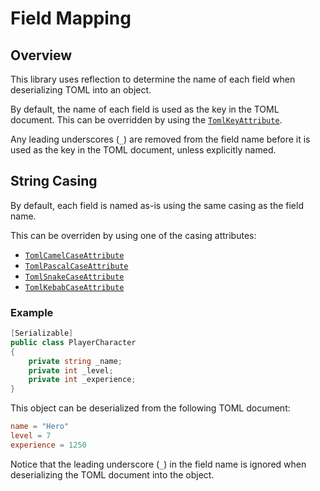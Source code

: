 # Field Mapping

## Overview

This library uses reflection to determine the name of each field when deserializing TOML into an object.

By default, the name of each field is used as the key in the TOML document.
This can be overridden by using the [`TomlKeyAttribute`](../attributes/toml-key-attribute.md).

Any leading underscores (`_`) are removed from the field name before it is used as the key in the TOML document, unless explicitly named.

## String Casing

By default, each field is named as-is using the same casing as the field name.

This can be overriden by using one of the casing attributes:

- [`TomlCamelCaseAttribute`](../attributes/toml-camel-case-attribute.md)
- [`TomlPascalCaseAttribute`](../attributes/toml-pascal-case-attribute.md)
- [`TomlSnakeCaseAttribute`](../attributes/toml-snake-case-attribute.md)
- [`TomlKebabCaseAttribute`](../attributes/toml-kebab-case-attribute.md)

### Example

```csharp
[Serializable]
public class PlayerCharacter
{
    private string _name;
    private int _level;
    private int _experience;
}
```

This object can be deserialized from the following TOML document:

```toml
name = "Hero"
level = 7
experience = 1250
```

Notice that the leading underscore (`_`) in the field name is ignored when deserializing the TOML document into the object.
